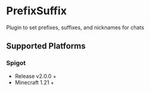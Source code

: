 # PrefixSuffix
Plugin to set prefixes, suffixes, and nicknames for chats

## Supported Platforms
### Spigot
- Release v2.0.0 +
- Minecraft 1.21 +
